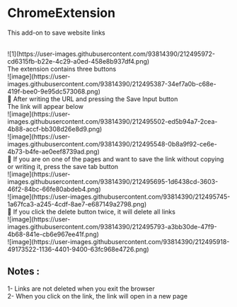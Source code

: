 # ChromeExtension

This add-on to save website links

<br>
![1](https://user-images.githubusercontent.com/93814390/212495972-cd6315fb-b22e-4c29-a0ed-458e8b937df4.png)

<br>
The extension contains three buttons <br>
![image](https://user-images.githubusercontent.com/93814390/212495387-34ef7a0b-c68e-419f-bee0-9e95dc573068.png)
<br>
🦊  After writing the URL and pressing the Save Input button <br>
The link will appear below <br>
![image](https://user-images.githubusercontent.com/93814390/212495502-ed5b94a7-2cea-4b88-accf-bb308d26e8d9.png)
<br>
![image](https://user-images.githubusercontent.com/93814390/212495548-0b8a9f92-ce6e-4b73-b4fe-ae0eef8739ad.png)
<br>
🦊 If you are on one of the pages and want to save the link without copying or writing it, press the save tab button <br>
![image](https://user-images.githubusercontent.com/93814390/212495695-1d6438cd-3603-46f2-84bc-66fe80abdeb4.png)
<br>
![image](https://user-images.githubusercontent.com/93814390/212495745-1a67fca3-a245-4cdf-8ae7-e687149a2798.png)
<br>
🦊 If you click the delete button twice, it will delete all links
<br>
![image](https://user-images.githubusercontent.com/93814390/212495793-a3bb30de-47f9-4b68-841e-cb6e967ee41f.png)
<br>
![image](https://user-images.githubusercontent.com/93814390/212495918-49173522-1136-4401-9400-63fc968e4726.png)

## Notes :
  1- Links are not deleted when you exit the browser <br>
  2- When you click on the link, the link will open in a new page<br>
